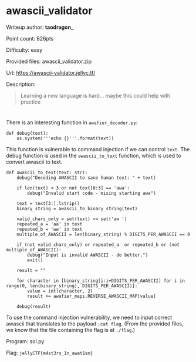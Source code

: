 # awascii_validator
Writeup author: **taodragon_**

Point count: 826pts

Difficulty: easy

Provided files: awascii_validator.zip

Url: https://awascii-validator.jellyc.tf/

Description:
> Learning a new language is hard... maybe this could help with practice
#

There is an interesting function in `awafier_decoder.py`:
```
def debug(text):
    os.system('''echo {}'''.format(text))
```
This function is vulnerable to command injection if we can control `text`. The debug function is used in the `awascii_to_text` function, which is used to convert awascii to text.
```
def awascii_to_text(text: str):
    debug("Decoding AWASCII to sane human text: " + text)

    if len(text) < 3 or not text[0:3] == 'awa':
        debug("Invalid start code - mising starting awa")

    text = text[3:].lstrip()
    binary_string = awascii_to_binary_string(text)

    valid_chars_only = set(text) <= set('aw ')
    repeated_a = 'aa' in text
    repeated_b = 'ww' in text
    multiple_of_AWASCII = len(binary_string) % DIGITS_PER_AWASCII == 0

    if (not valid_chars_only) or repeated_a  or repeated_b or (not multiple_of_AWASCII):
        debug("Input is invalid AWASCII - do better.")
        exit()

    result = ""

    for character in [binary_string[i:i+DIGITS_PER_AWASCII] for i in range(0, len(binary_string), DIGITS_PER_AWASCII)]:
        value = int(character, 2)
        result += awafier_maps.REVERSE_AWASCII_MAP[value]

    debug(result)
```
To use the command injection vulnerability, we need to input correct awascii that translates to the payload `;cat flag`. (From the provided files, we know that the file containing the flag is at `./flag`.)

Program: sol.py

Flag: `jellyCTF{m4st3rs_1n_awat1sm}`
